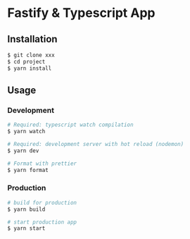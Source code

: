 # Fastify & Typescript App

## Installation

```bash
$ git clone xxx
$ cd project
$ yarn install
```

## Usage

### Development
```bash
# Required: typescript watch compilation
$ yarn watch

# Required: development server with hot reload (nodemon)
$ yarn dev

# Format with prettier
$ yarn format
```

### Production

```bash
# build for production
$ yarn build

# start production app
$ yarn start
```
